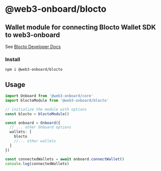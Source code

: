 # @web3-onboard/blocto

## Wallet module for connecting Blocto Wallet SDK to web3-onboard

See [Blocto Developer Docs](https://docs.blocto.app/blocto-sdk/javascript-sdk/evm-sdk)

### Install

`npm i @web3-onboard/blocto`

## Usage

```typescript
import Onboard from '@web3-onboard/core'
import bloctoModule from '@web3-onboard/blocto'

// initialize the module with options
const blocto = bloctoModule()

const onboard = Onboard({
  // ... other Onboard options
  wallets: [
    blocto
    //... other wallets
  ]
})

const connectedWallets = await onboard.connectWallet()
console.log(connectedWallets)
```
